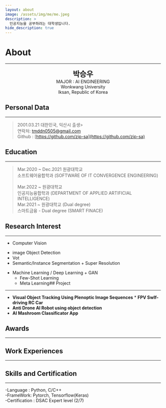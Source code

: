 ```yaml
---
layout: about
image: /assets/img/me/me.jpeg
description: >
  인공지능을 공부하려는 대학생입니다.
hide_description: true
---
```


# About
<!--author-->
***
<center>
<span style="font-size:170%;font-weight:bold"> 박승우
</span>
</center>
<center>MAJOR : AI ENGINEERING</center>
<center>Wonkwang University</center>
<center>Iksan, Republic of Korea</center>

## Personal Data
---
> 2001.03.21 대한민국, 익산시 출생> <br>
> 연락처: tmddn0505@gmail.com <br>
> Github : [https://github.com/zip-sa](https://github.com/zip-sa) 

## Education
---
> Mar.2020 ~ Dec.2021 원광대학교 <br>
> 소프트웨어융합학과 (SOFTWARE OF IT CONVERGENCE ENGINEERING) <br><br>
> Mar.2022 ~ 원광대학교 <br>
> 인공지능융합학과 (DEPARTMENT OF APPLIED ARTIFICIAL INTELLIGENCE) <br>
> Mar.2021 ~ 원광대학교 (Dual degree) <br>
> 스마트금융 - Dual degree (SMART FINACE) <br>

## Research Interest
---
* Computer Vision
+ image Object Detection
+ Vot
+ Semantic/Instance Segmentation + Super Resolution
* Machine Learning / Deep Learning + GAN
    + Few-Shot Learning
    + Meta Learning## Project
---
* **Visual Object Tracking Using Plenoptic Image Sequences** * **FPV Swlf-driving RC Car**
* **Anti Drone AI Robot using object detection**
* **AI Mashroom Classificator App**
## Awards
---

## Work Experiences
---

## Skills and Certification
---
-Language : Python, C/C++ <br>
-FrameWork: Pytorch, Tensorflow(Keras) <br>
-Certification : DSAC Expert level (2/7) <br>
